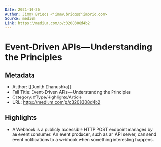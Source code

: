 ```yaml
---
Date: 2021-10-26
Author: Jimmy Briggs <jimmy.briggs@jimbrig.com>
Source: medium
Link: https://medium.com/p/c3208308d4b2
---
```

# Event-Driven APIs — Understanding the Principles

## Metadata
- Author: [[Dunith Dhanushka]]
- Full Title: Event-Driven APIs — Understanding the Principles
- Category: #Type/Highlights/Article
- URL: https://medium.com/p/c3208308d4b2

## Highlights
- A Webhook is a publicly accessible HTTP POST endpoint managed by an event consumer. An event producer, such as an API server, can send event notifications to a webhook when something interesting happens.
